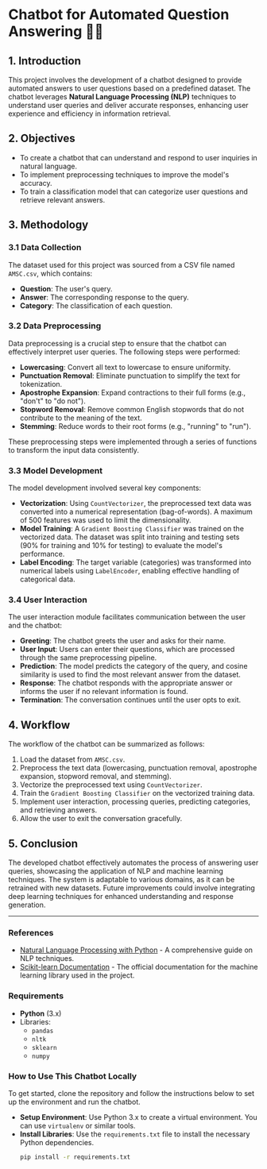 # Chatbot for Automated Question Answering 🤖💬

## 1. Introduction
This project involves the development of a chatbot designed to provide automated answers to user questions based on a predefined dataset. The chatbot leverages **Natural Language Processing (NLP)** techniques to understand user queries and deliver accurate responses, enhancing user experience and efficiency in information retrieval.

## 2. Objectives
- To create a chatbot that can understand and respond to user inquiries in natural language.
- To implement preprocessing techniques to improve the model's accuracy.
- To train a classification model that can categorize user questions and retrieve relevant answers.

## 3. Methodology

### 3.1 Data Collection
The dataset used for this project was sourced from a CSV file named `AMSC.csv`, which contains:
- **Question**: The user's query.
- **Answer**: The corresponding response to the query.
- **Category**: The classification of each question.

### 3.2 Data Preprocessing
Data preprocessing is a crucial step to ensure that the chatbot can effectively interpret user queries. The following steps were performed:
- **Lowercasing**: Convert all text to lowercase to ensure uniformity.
- **Punctuation Removal**: Eliminate punctuation to simplify the text for tokenization.
- **Apostrophe Expansion**: Expand contractions to their full forms (e.g., "don't" to "do not").
- **Stopword Removal**: Remove common English stopwords that do not contribute to the meaning of the text.
- **Stemming**: Reduce words to their root forms (e.g., "running" to "run").

These preprocessing steps were implemented through a series of functions to transform the input data consistently.

### 3.3 Model Development
The model development involved several key components:
- **Vectorization**: Using `CountVectorizer`, the preprocessed text data was converted into a numerical representation (bag-of-words). A maximum of 500 features was used to limit the dimensionality.
- **Model Training**: A `Gradient Boosting Classifier` was trained on the vectorized data. The dataset was split into training and testing sets (90% for training and 10% for testing) to evaluate the model's performance.
- **Label Encoding**: The target variable (categories) was transformed into numerical labels using `LabelEncoder`, enabling effective handling of categorical data.

### 3.4 User Interaction
The user interaction module facilitates communication between the user and the chatbot:
- **Greeting**: The chatbot greets the user and asks for their name.
- **User Input**: Users can enter their questions, which are processed through the same preprocessing pipeline.
- **Prediction**: The model predicts the category of the query, and cosine similarity is used to find the most relevant answer from the dataset.
- **Response**: The chatbot responds with the appropriate answer or informs the user if no relevant information is found.
- **Termination**: The conversation continues until the user opts to exit.

## 4. Workflow
The workflow of the chatbot can be summarized as follows:
1. Load the dataset from `AMSC.csv`.
2. Preprocess the text data (lowercasing, punctuation removal, apostrophe expansion, stopword removal, and stemming).
3. Vectorize the preprocessed text using `CountVectorizer`.
4. Train the `Gradient Boosting Classifier` on the vectorized training data.
5. Implement user interaction, processing queries, predicting categories, and retrieving answers.
6. Allow the user to exit the conversation gracefully.

## 5. Conclusion
The developed chatbot effectively automates the process of answering user queries, showcasing the application of NLP and machine learning techniques. The system is adaptable to various domains, as it can be retrained with new datasets. Future improvements could involve integrating deep learning techniques for enhanced understanding and response generation.

---

### References
- [Natural Language Processing with Python](https://www.nltk.org/book/) - A comprehensive guide on NLP techniques.
- [Scikit-learn Documentation](https://scikit-learn.org/stable/documentation.html) - The official documentation for the machine learning library used in the project.

### Requirements
- **Python** (3.x)
- Libraries:
  - `pandas`
  - `nltk`
  - `sklearn`
  - `numpy`

### How to Use This Chatbot Locally
To get started, clone the repository and follow the instructions below to set up the environment and run the chatbot.

- **Setup Environment**: Use Python 3.x to create a virtual environment. You can use `virtualenv` or similar tools.
- **Install Libraries**: Use the `requirements.txt` file to install the necessary Python dependencies.
  ```bash
  pip install -r requirements.txt

